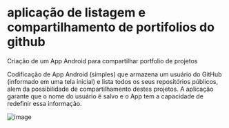 # aplicação de listagem e compartilhamento de portifolios do github

Criação de um App Android para compartilhar portfolio de projetos

Codificação de App Android (simples) que armazena um usuário do GitHub 
(informado em uma tela inicial) e lista todos os seus repositórios públicos,
 alem da possibilidade de compartilhamento destes projetos. 
A aplicação garante que o nome do usuário é salvo e o App tem a capacidade de redefinir essa informação.

![image](https://user-images.githubusercontent.com/5827265/188474294-4472bcc0-24ee-4ccd-80a8-7cee0372e7fa.png)

